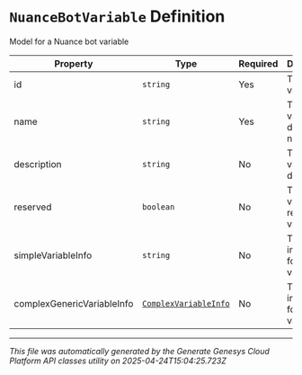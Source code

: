 # `NuanceBotVariable` Definition

Model for a Nuance bot variable

| Property | Type | Required | Description |
|----------|------|----------|-------------|
| id | `string` | Yes | The variable ID |
| name | `string` | Yes | The variable display name |
| description | `string` | No | The variable description |
| reserved | `boolean` | No | True if the variable is a reserved variable |
| simpleVariableInfo | `string` | No | The type information for this variable |
| complexGenericVariableInfo | [`ComplexVariableInfo`](complexvariableinfo-definition.md) | No | The type information for this variable |

---

*This file was automatically generated by the Generate Genesys Cloud Platform API classes utility on 2025-04-24T15:04:25.723Z*